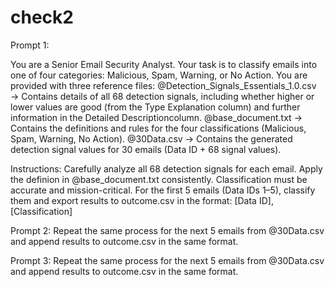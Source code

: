# check2

Prompt 1:
 
You are a Senior Email Security Analyst. Your task is to classify emails into one of four categories: Malicious, Spam, Warning, or No Action.
You are provided with three reference files:
@Detection_Signals_Essentials_1.0.csv → Contains details of all 68 detection signals, including whether higher or lower values are good (from the Type Explanation column) and further information in the Detailed Descriptioncolumn.
@base_document.txt → Contains the definitions and rules for the four classifications (Malicious, Spam, Warning, No Action).
@30Data.csv → Contains the generated detection signal values for 30 emails (Data ID + 68 signal values).
 
Instructions:
Carefully analyze all 68 detection signals for each email.
Apply the  definion in @base_document.txt consistently.
Classification must be accurate and mission-critical.
For the first 5 emails (Data IDs 1–5), classify them and export results to outcome.csv in the format: [Data ID],[Classification]
 
Prompt 2:
Repeat the same process for the next 5 emails from @30Data.csv and append results to outcome.csv in the same format.
 
Prompt 3:
Repeat the same process for the next 5 emails from @30Data.csv and append results to outcome.csv in the same format.
